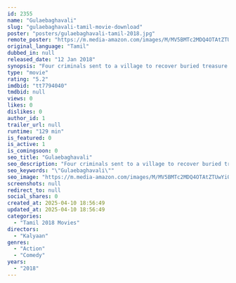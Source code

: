 ```yaml
---
id: 2355
name: "Gulaebaghavali"
slug: "gulaebaghavali-tamil-movie-download"
poster: "posters/gulaebaghavali-tamil-2018.jpg"
remote_poster: "https://m.media-amazon.com/images/M/MV5BMTc2MDQ4OTAtZTUwYi00MzI2LWExZTYtY2Q1MjJjNzU4NzMxXkEyXkFqcGdeQXVyMTEzNzg0Mjkx._V1_SX300.jpg"
original_language: "Tamil"
dubbed_in: null
released_date: "12 Jan 2018"
synopsis: "Four criminals sent to a village to recover buried treasure by a don decide to cheat him and share the treasure between themselves."
type: "movie"
rating: "5.2"
imdbid: "tt7794040"
tmdbid: null
views: 0
likes: 0
dislikes: 0
author_id: 1
trailer_url: null
runtime: "129 min"
is_featured: 0
is_active: 1
is_comingsoon: 0
seo_title: "Gulaebaghavali"
seo_description: "Four criminals sent to a village to recover buried treasure by a don decide to cheat him and share the treasure between themselves."
seo_keywords: "\"Gulaebaghavali\""
seo_image: "https://m.media-amazon.com/images/M/MV5BMTc2MDQ4OTAtZTUwYi00MzI2LWExZTYtY2Q1MjJjNzU4NzMxXkEyXkFqcGdeQXVyMTEzNzg0Mjkx._V1_SX300.jpg"
screenshots: null
redirect_to: null
social_shares: 0
created_at: 2025-04-10 18:56:49
updated_at: 2025-04-10 18:56:49
categories:
  - "Tamil 2018 Movies"
directors:
  - "Kalyaan"
genres:
  - "Action"
  - "Comedy"
years:
  - "2018"
---
```

